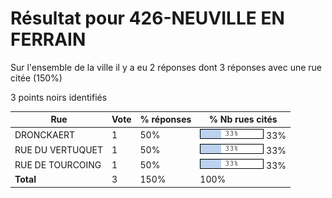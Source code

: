 # Résultat pour 426-NEUVILLE EN FERRAIN

Sur l'ensemble de la ville il y a eu 2 réponses dont 3 réponses avec une rue citée (150%)

3 points noirs identifiés

| Rue | Vote | % réponses | % Nb rues cités|
|-----|------|------------|----------------|
| DRONCKAERT | 1 | 50% | <img src="../../img/bar_33.gif" />&nbsp;33%|
| RUE DU VERTUQUET | 1 | 50% | <img src="../../img/bar_33.gif" />&nbsp;33%|
| RUE DE TOURCOING | 1 | 50% | <img src="../../img/bar_33.gif" />&nbsp;33%|
| **Total** | 3 | 150% | 100%|
